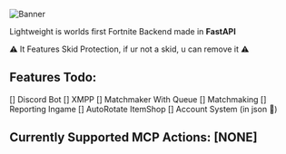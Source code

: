 ![Banner](https://cdn.discordapp.com/attachments/1257270967143759963/1276291176940703874/image.png?ex=66c8fe48&is=66c7acc8&hm=85c8aef8eb8ffb9dfe8f933e8351666d848481d598e7f29c7f7d680533320602&)

Lightweight is worlds first Fortnite Backend made in **FastAPI**

⚠️ It Features Skid Protection, if ur not a skid, u can remove it ⚠️

## Features Todo:

[] Discord Bot
[] XMPP
[] Matchmaker With Queue
[] Matchmaking
[] Reporting Ingame
[] AutoRotate ItemShop
[] Account System (in json :eyes:)

## Currently Supported MCP Actions: **[NONE]**

